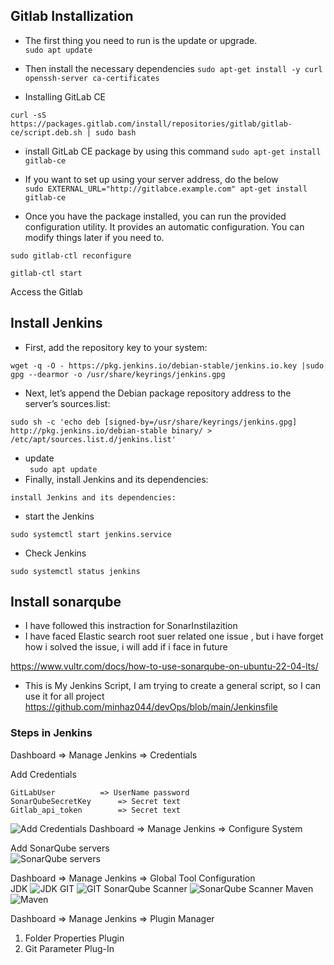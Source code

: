 ## Gitlab Installization  
  
  * The first thing you need to run is the update or upgrade.  
 ```sudo apt update```
 
 * Then install the necessary dependencies
 ``` sudo apt-get install -y curl openssh-server ca-certificates ```

* Installing GitLab CE
 
``` curl -sS https://packages.gitlab.com/install/repositories/gitlab/gitlab-ce/script.deb.sh | sudo bash ``` 
 * install GitLab CE package by using this command
 ``` sudo apt-get install gitlab-ce ``` 
 
 * If you want to set up using your server address, do the below    
  ``` sudo EXTERNAL_URL="http://gitlabce.example.com" apt-get install gitlab-ce ```

  * Once you have the package installed, you can run the provided configuration
utility. It provides an automatic configuration. You can modify things later if you
need to.

``` sudo gitlab-ctl reconfigure ```

``` gitlab-ctl start ```

 
 Access the Gitlab 
 
## Install Jenkins

* First, add the repository key to your system:

``` wget -q -O - https://pkg.jenkins.io/debian-stable/jenkins.io.key |sudo gpg --dearmor -o /usr/share/keyrings/jenkins.gpg ```

* Next, let’s append the Debian package repository address to the server’s sources.list: 

 ``` sudo sh -c 'echo deb [signed-by=/usr/share/keyrings/jenkins.gpg] http://pkg.jenkins.io/debian-stable binary/ > /etc/apt/sources.list.d/jenkins.list' ```
 * update   
 ``` sudo apt update```
* Finally, install Jenkins and its dependencies:
  
 ``` install Jenkins and its dependencies: ```
 
* start the Jenkins   

``` sudo systemctl start jenkins.service ```
* Check Jenkins   

``` sudo systemctl status jenkins ```

## Install sonarqube

* I have followed this instraction for SonarInstilazition   
* I have faced Elastic search root suer related one issue , but i have forget how i solved the issue, i will add if i face in future

https://www.vultr.com/docs/how-to-use-sonarqube-on-ubuntu-22-04-lts/

* This is My Jenkins Script, I am trying to create a general script, so I can use it for all project  
https://github.com/minhaz044/devOps/blob/main/Jenkinsfile


### Steps in Jenkins

Dashboard => Manage Jenkins => Credentials

Add Credentials 

	GitLabUser 			=> UserName password
	SonarQubeSecretKey		=> Secret text
	Gitlab_api_token		=> Secret text
![Add Credentials](https://github.com/minhaz044/devOps/blob/main/key%20List.png)
Dashboard => Manage Jenkins => Configure System

Add  SonarQube servers   
![SonarQube servers](https://github.com/minhaz044/devOps/blob/main/sonarQubeServer.png)

Dashboard => Manage Jenkins => Global Tool Configuration  
JDK
![JDK](https://github.com/minhaz044/devOps/blob/main/JDK.png)
GIT
![GIT](https://github.com/minhaz044/devOps/blob/main/GIT.png)
 SonarQube Scanner 
![SonarQube Scanner](https://github.com/minhaz044/devOps/blob/main/sonarQubeScanner.png)
Maven
![Maven](https://github.com/minhaz044/devOps/blob/main/maven.png)

Dashboard => Manage Jenkins => Plugin Manager  
1. Folder Properties Plugin  
2. Git Parameter Plug-In


